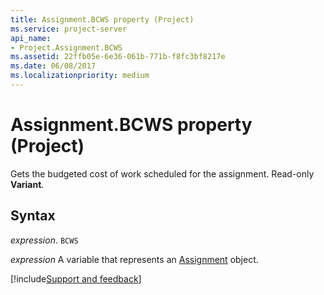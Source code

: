 ```yaml
---
title: Assignment.BCWS property (Project)
ms.service: project-server
api_name:
- Project.Assignment.BCWS
ms.assetid: 22ffb05e-6e36-061b-771b-f8fc3bf8217e
ms.date: 06/08/2017
ms.localizationpriority: medium
---
```



# Assignment.BCWS property (Project)

Gets the budgeted cost of work scheduled for the assignment. Read-only **Variant**.


## Syntax

_expression_. `BCWS`

_expression_ A variable that represents an [Assignment](./Project.Assignment.md) object.

[!include[Support and feedback](~/includes/feedback-boilerplate.md)]